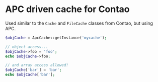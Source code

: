 APC driven cache for Contao
===========================

Used similar to the `Cache` and `FileCache` classes from Contao, but using APC.

```php
$objCache = ApcCache::getInstance('mycache');

// object access...
$objCache->foo = 'foo';
echo $objCache->foo;

// and array access allowed!
$objCache['bar'] = 'bar';
echo $objCache['bar'];
```
